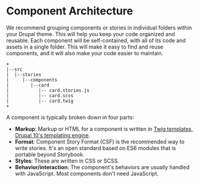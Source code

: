 # Component Architecture

We recommend grouping components or stories in individual folders within your Drupal theme. This will help you keep your code organized and reusable. Each component will be self-contained, with all of its code and assets in a single folder. This will make it easy to find and reuse components, and it will also make your code easier to maintain.

```
+
|--src
|  |--stories
|     |--components
|        |--card
|           |-- card.stories.js
|           |-- card.scss
|           |-- card.twig
+
```

A component is typically broken down in four parts:

* **Markup**: Markup or HTML for a component is written in [Twig templates, Drupal 10's templating engine](https://www.drupal.org/docs/theming-drupal/twig-in-drupal).&#x20;
* **Format**: Component Story Format (CSF) is the recommended way to write stories. It's an open standard based on ES6 modules that is portable beyond Storybook.
* **Styles**: These are written in CSS or SCSS.
* **Behavior/interaction**: The component's behaviors are usually handled with JavaScript. Most components don't need JavaScript.
